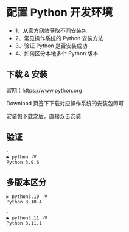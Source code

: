 # 配置 Python 开发环境

* 1、从官方网站获取不同安装包
* 2、常见操作系统的 Python 安装方法
* 3、验证 Python 是否安装成功
* 4、如何区分本地多个 Python 版本

## 下载 & 安装
官网：https://www.python.org

Download 页签下下载对应操作系统的安装包即可

安装包下载之后，直接双击安装

## 验证
```
~
▶ python -V
Python 3.9.6
```

## 多版本区分
```
▶ python3.10 -V
Python 3.10.4

~
▶ python3.11 -V
Python 3.11.1


```

